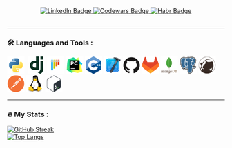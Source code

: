 
<div id="badges" align="center">
  <a href="https://www.linkedin.com/in/taras-kvitko-36065071/">
    <img src="https://img.shields.io/badge/LinkedIn-blue?logo=linkedin&logoColor=white&style=for-the-badge" alt="LinkedIn Badge"/>
  </a>
  <a href="https://www.codewars.com/users/tkvitko">
    <img src="https://img.shields.io/badge/Codewars-red?logo=codewars&logoColor=black&style=for-the-badge" alt="Codewars Badge"/>
  </a>
  <a href="https://career.habr.com/taraskvitko">
    <img src="https://img.shields.io/badge/CareerHabr-brown?logo=habr&logoColor=white&style=for-the-badge" alt="Habr Badge"/>
  </a><br>
  <img src="https://komarev.com/ghpvc/?username=tkvitko&style=flat-square&color=blue" alt=""/>
</div>

---
### :hammer_and_wrench: Languages and Tools :
<div>
  <img src="https://github.com/devicons/devicon/blob/master/icons/python/python-original.svg" width="40" height="40">&nbsp;
  <img src="https://github.com/devicons/devicon/blob/master/icons/django/django-plain.svg" width="40" height="40">
  <img src="https://github.com/devicons/devicon/blob/master/icons/pytest/pytest-original.svg" width="40" height="40">
  <img src="https://github.com/devicons/devicon/blob/master/icons/pycharm/pycharm-original.svg" width="40" height="40">
  <img src="https://github.com/devicons/devicon/blob/master/icons/cplusplus/cplusplus-original.svg" width="40" height="40">
  <img src="https://github.com/devicons/devicon/blob/master/icons/xcode/xcode-original.svg" width="40" height="40">
  <img src="https://github.com/devicons/devicon/blob/master/icons/github/github-original.svg" width="40" height="40">
  <img src="https://github.com/devicons/devicon/blob/master/icons/gitlab/gitlab-original.svg" width="40" height="40">
  <img src="https://github.com/devicons/devicon/blob/master/icons/mongodb/mongodb-original-wordmark.svg" width="40" height="40">
  <img src="https://github.com/devicons/devicon/blob/master/icons/postgresql/postgresql-original.svg" width="40" height="40">
  <img src="https://github.com/devicons/devicon/blob/master/icons/dbeaver/dbeaver-plain.svg" width="40" height="40">
  <img src="https://github.com/devicons/devicon/blob/master/icons/postman/postman-original.svg" width="40" height="40">
  <img src="https://github.com/devicons/devicon/blob/master/icons/linux/linux-original.svg" width="40" height="40">
  <img src="https://github.com/devicons/devicon/blob/master/icons/bash/bash-original.svg" width="40" height="40">
</div>

---
### :fire: My Stats :
[![GitHub Streak](https://github-readme-streak-stats.herokuapp.com/?user=tkvitko)](https://git.io/streak-stats)
<br>
[![Top Langs](https://github-readme-stats.vercel.app/api/top-langs/?username=tkvitko)](https://github.com/anuraghazra/github-readme-stats)


<!--
**tkvitko/tkvitko** is a ✨ _special_ ✨ repository because its `README.md` (this file) appears on your GitHub profile.

Here are some ideas to get you started:

- 🔭 I’m currently working on ...
- 🌱 I’m currently learning ...
- 👯 I’m looking to collaborate on ...
- 🤔 I’m looking for help with ...
- 💬 Ask me about ...
- 📫 How to reach me: ...
- 😄 Pronouns: ...
- ⚡ Fun fact: ...
-->
